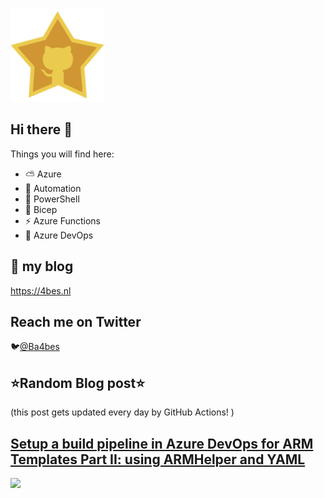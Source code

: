 ![Github Star](Assets/github-stars-logo_Color.png)

## Hi there 👋

Things you will find here:
- ⛅ Azure
- 🚗 Automation
- 🐚 PowerShell
- 💪 Bicep
- ⚡ Azure Functions
- 🚀 Azure DevOps


## 📝 my blog
<https://4bes.nl>

## Reach me on Twitter
🐦[@Ba4bes](https://twitter.com/Ba4bes)

<!---
- 🔭 I’m currently working on ...
- 🌱 I’m currently learning ...
- 👯 I’m looking to collaborate on ...
- 🤔 I’m looking for help with ...
- 💬 Ask me about ...
- 📫 How to reach me: ...
- 😄 Pronouns: ...
- ⚡ Fun fact: I have a standard poodle 🐩

-->

## ⭐Random Blog post⭐

(this post gets updated every day by GitHub Actions! )

<!-- Link -->
## [Setup a build pipeline in Azure DevOps for ARM Templates Part II: using ARMHelper and YAML](https://4bes.nl/2019/04/19/build-pipeline-in-azure-devops-for-arm-templates-part-ii-using-armhelper-and-yaml/)

<a href="https://4bes.nl/2019/04/19/build-pipeline-in-azure-devops-for-arm-templates-part-ii-using-armhelper-and-yaml/"><img src="https://4bes.nl/wp-content/uploads/2019/04/ARMCICD2_TN.png" height="250px"></a>

